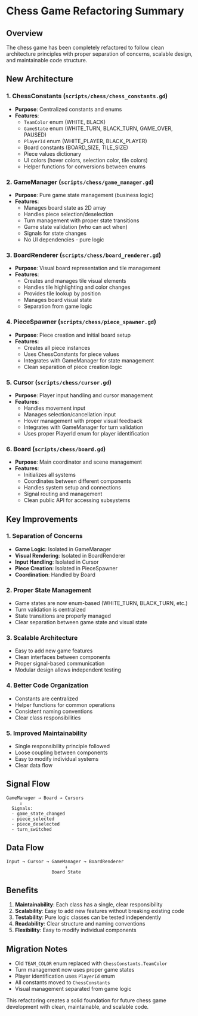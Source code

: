 # Chess Game Refactoring Summary

## Overview
The chess game has been completely refactored to follow clean architecture principles with proper separation of concerns, scalable design, and maintainable code structure.

## New Architecture

### 1. **ChessConstants** (`scripts/chess/chess_constants.gd`)
- **Purpose**: Centralized constants and enums
- **Features**:
  - `TeamColor` enum (WHITE, BLACK)
  - `GameState` enum (WHITE_TURN, BLACK_TURN, GAME_OVER, PAUSED)
  - `PlayerId` enum (WHITE_PLAYER, BLACK_PLAYER)
  - Board constants (BOARD_SIZE, TILE_SIZE)
  - Piece values dictionary
  - UI colors (hover colors, selection color, tile colors)
  - Helper functions for conversions between enums

### 2. **GameManager** (`scripts/chess/game_manager.gd`)
- **Purpose**: Pure game state management (business logic)
- **Features**:
  - Manages board state as 2D array
  - Handles piece selection/deselection
  - Turn management with proper state transitions
  - Game state validation (who can act when)
  - Signals for state changes
  - No UI dependencies - pure logic

### 3. **BoardRenderer** (`scripts/chess/board_renderer.gd`)
- **Purpose**: Visual board representation and tile management
- **Features**:
  - Creates and manages tile visual elements
  - Handles tile highlighting and color changes
  - Provides tile lookup by position
  - Manages board visual state
  - Separation from game logic

### 4. **PieceSpawner** (`scripts/chess/piece_spawner.gd`)
- **Purpose**: Piece creation and initial board setup
- **Features**:
  - Creates all piece instances
  - Uses ChessConstants for piece values
  - Integrates with GameManager for state management
  - Clean separation of piece creation logic

### 5. **Cursor** (`scripts/chess/cursor.gd`)
- **Purpose**: Player input handling and cursor management
- **Features**:
  - Handles movement input
  - Manages selection/cancellation input
  - Hover management with proper visual feedback
  - Integrates with GameManager for turn validation
  - Uses proper PlayerId enum for player identification

### 6. **Board** (`scripts/chess/board.gd`)
- **Purpose**: Main coordinator and scene management
- **Features**:
  - Initializes all systems
  - Coordinates between different components
  - Handles system setup and connections
  - Signal routing and management
  - Clean public API for accessing subsystems

## Key Improvements

### 1. **Separation of Concerns**
- **Game Logic**: Isolated in GameManager
- **Visual Rendering**: Isolated in BoardRenderer
- **Input Handling**: Isolated in Cursor
- **Piece Creation**: Isolated in PieceSpawner
- **Coordination**: Handled by Board

### 2. **Proper State Management**
- Game states are now enum-based (WHITE_TURN, BLACK_TURN, etc.)
- Turn validation is centralized
- State transitions are properly managed
- Clear separation between game state and visual state

### 3. **Scalable Architecture**
- Easy to add new game features
- Clean interfaces between components
- Proper signal-based communication
- Modular design allows independent testing

### 4. **Better Code Organization**
- Constants are centralized
- Helper functions for common operations
- Consistent naming conventions
- Clear class responsibilities

### 5. **Improved Maintainability**
- Single responsibility principle followed
- Loose coupling between components
- Easy to modify individual systems
- Clear data flow

## Signal Flow
```
GameManager → Board → Cursors
     ↓
  Signals:
  - game_state_changed
  - piece_selected
  - piece_deselected
  - turn_switched
```

## Data Flow
```
Input → Cursor → GameManager → BoardRenderer
                      ↓
                 Board State
```

## Benefits
1. **Maintainability**: Each class has a single, clear responsibility
2. **Scalability**: Easy to add new features without breaking existing code
3. **Testability**: Pure logic classes can be tested independently
4. **Readability**: Clear structure and naming conventions
5. **Flexibility**: Easy to modify individual components

## Migration Notes
- Old `TEAM_COLOR` enum replaced with `ChessConstants.TeamColor`
- Turn management now uses proper game states
- Player identification uses `PlayerId` enum
- All constants moved to `ChessConstants`
- Visual management separated from game logic

This refactoring creates a solid foundation for future chess game development with clean, maintainable, and scalable code. 